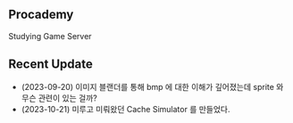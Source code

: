 ## Procademy
Studying Game Server

## Recent Update
- (2023-09-20) 이미지 블랜더를 통해 bmp 에 대한 이해가 깊어졌는데 sprite 와 무슨 관련이 있는 걸까?
- (2023-10-21) 미루고 미뤄왔던 Cache Simulator 를 만들었다.